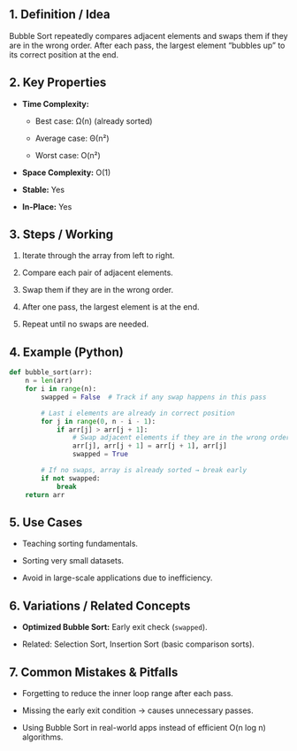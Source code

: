 ## 1. Definition / Idea

Bubble Sort repeatedly compares adjacent elements and swaps them if they are in the wrong order. After each pass, the largest element “bubbles up” to its correct position at the end.

## 2. Key Properties

- **Time Complexity:**
    
    - Best case: Ω(n) (already sorted)
        
    - Average case: Θ(n²)
        
    - Worst case: O(n²)
        
- **Space Complexity:** O(1)
    
- **Stable:** Yes
    
- **In-Place:** Yes
    

## 3. Steps / Working

1. Iterate through the array from left to right.
    
2. Compare each pair of adjacent elements.
    
3. Swap them if they are in the wrong order.
    
4. After one pass, the largest element is at the end.
    
5. Repeat until no swaps are needed.
    

## 4. Example (Python)

```python
def bubble_sort(arr):
    n = len(arr)
    for i in range(n):
        swapped = False  # Track if any swap happens in this pass

        # Last i elements are already in correct position
        for j in range(0, n - i - 1):
            if arr[j] > arr[j + 1]:
                # Swap adjacent elements if they are in the wrong order
                arr[j], arr[j + 1] = arr[j + 1], arr[j]
                swapped = True

        # If no swaps, array is already sorted → break early
        if not swapped:
            break
    return arr
```

## 5. Use Cases

- Teaching sorting fundamentals.
    
- Sorting very small datasets.
    
- Avoid in large-scale applications due to inefficiency.
    

## 6. Variations / Related Concepts

- **Optimized Bubble Sort:** Early exit check (`swapped`).
    
- Related: Selection Sort, Insertion Sort (basic comparison sorts).
    

## 7. Common Mistakes & Pitfalls

- Forgetting to reduce the inner loop range after each pass.
    
- Missing the early exit condition → causes unnecessary passes.
    
- Using Bubble Sort in real-world apps instead of efficient O(n log n) algorithms.
    

